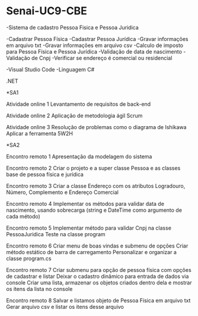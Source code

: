 # Senai-UC9-CBE

-Sistema de cadastro Pessoa Fisica e Pessoa Juridica

-Cadastrar Pessoa Física -Cadastrar Pessoa Jurídica -Gravar informações em arquivo txt -Gravar informações em arquivo csv -Calculo de imposto para Pessoa Física e Pessoa Jurídica -Validação de data de nascimento -Validação de Cnpj -Verificar se endereço é comercial ou residencial

-Visual Studio Code -Linguagem C#

.NET

*SA1

Atividade online 1 Levantamento de requisitos de back-end

Atividade online 2 Aplicação de metodologia ágil Scrum

Atividade online 3 Resolução de problemas como o diagrama de Ishikawa Aplicar a ferramenta 5W2H

*SA2

Encontro remoto 1 Apresentação da modelagem do sistema

Encontro remoto 2 Criar o projeto e a super classe Pessoa e as classes base de pessoa física e jurídica

Encontro remoto 3 Criar a classe Endereço com os atributos Logradouro, Número, Complemento e Endereço Comercial

Encontro remoto 4 Implementar os métodos para validar data de nascimento, usando sobrecarga (string e DateTime como argumento de cada método)

Encontro remoto 5 Implementar método para validar Cnpj na classe PessoaJuridica Teste na classe program

Encontro remoto 6 Criar menu de boas vindas e submenu de opções Criar método estático de barra de carregamento Personalizar e organizar a classe program.cs

Encontro remoto 7 Criar submenu para opção de pessoa física com opções de cadastrar e listar Deixar o cadastro dinâmico para entrada de dados via console Criar uma lista, armazenar os objetos criados dentro dela e mostrar os itens da lista no console

Encontro remoto 8 Salvar e listamos objeto de Pessoa Física em arquivo txt Gerar arquivo csv e listar os itens desse arquivo


